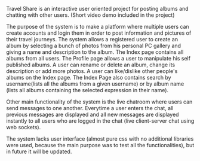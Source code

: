 Travel Share is an interactive user oriented project for posting albums and chatting with other users. (Short video demo included in the project)


The purpose of the system is to make a platform where multiple users can create accounts and login them in order to post information and pictures of their travel journeys.
The system allows a registered user to create an album by selecting a bunch of photos from his personal PC gallery and giving a name and description to the album. The Index page
contains all albums from all users. The Profile page allows a user to manipulate his self published albums. A user can rename or delete an album, change its description or add more
photos. A user can like/dislike other people's albums on the Index page. The Index Page also contains search by username(lists all the albums from a given username) or by album 
name (lists all albums containing the selected expression in their name). 


Other main functionality of the system is the live chatroom where users can send messages to one another. Everytime a user enters the chat, all previous messages are displayed and
all new messages are displayed instantly to all users who are logged in the chat (live client-server chat using web sockets).


The system lacks user interface (almost pure css with no additional libraries were used, because the main purpose was to test all the functionalities), but in future it will 
be updated.
